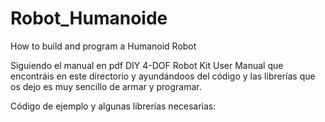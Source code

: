 # Robot_Humanoide

How to build and program a Humanoid Robot

Siguiendo el manual en pdf DIY 4-DOF Robot Kit User Manual que encontráis en este directorio y ayundándoos del código y las librerías que os dejo es muy sencillo de armar y programar.

Código de ejemplo y algunas librerías necesarias:

